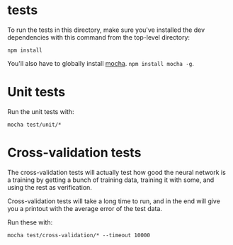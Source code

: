 # tests

To run the tests in this directory, make sure you've installed the dev dependencies with this command from the top-level directory:

```
npm install
```

You'll also have to globally install [mocha](http://visionmedia.github.com/mocha/). `npm install mocha -g`.

# Unit tests
Run the unit tests with:

```
mocha test/unit/*
```

# Cross-validation tests
The cross-validation tests will actually test how good the neural network is a training by getting a bunch of training data, training it with some, and using the rest as verification.

Cross-validation tests will take a long time to run, and in the end will give you a printout with the average error of the test data.

Run these with:

```
mocha test/cross-validation/* --timeout 10000
```

